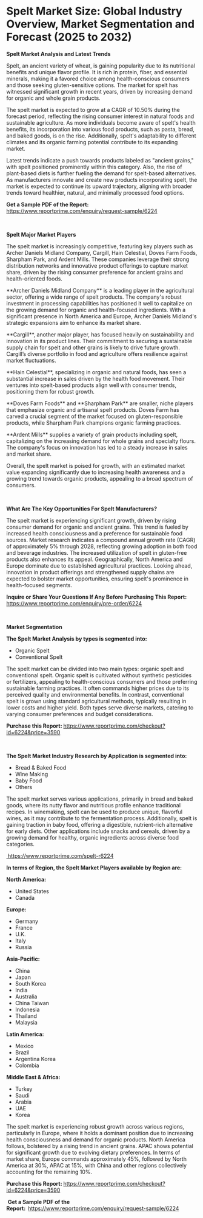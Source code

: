 <p><h1>Spelt Market Size: Global Industry Overview, Market Segmentation and Forecast (2025 to 2032)</h1></p><p><strong>Spelt Market Analysis and Latest Trends</strong></p>
<p><p>Spelt, an ancient variety of wheat, is gaining popularity due to its nutritional benefits and unique flavor profile. It is rich in protein, fiber, and essential minerals, making it a favored choice among health-conscious consumers and those seeking gluten-sensitive options. The market for spelt has witnessed significant growth in recent years, driven by increasing demand for organic and whole grain products.</p><p>The spelt market is expected to grow at a CAGR of 10.50% during the forecast period, reflecting the rising consumer interest in natural foods and sustainable agriculture. As more individuals become aware of spelt's health benefits, its incorporation into various food products, such as pasta, bread, and baked goods, is on the rise. Additionally, spelt's adaptability to different climates and its organic farming potential contribute to its expanding market.</p><p>Latest trends indicate a push towards products labeled as "ancient grains," with spelt positioned prominently within this category. Also, the rise of plant-based diets is further fueling the demand for spelt-based alternatives. As manufacturers innovate and create new products incorporating spelt, the market is expected to continue its upward trajectory, aligning with broader trends toward healthier, natural, and minimally processed food options.</p></p>
<p><strong>Get a Sample PDF of the Report:&nbsp;</strong> <a href="https://www.reportprime.com/enquiry/request-sample/6224?utm_campaign=4601&utm_medium=2&utm_source=Github&utm_content=ia&utm_term=15052025&utm_id=spelt">https://www.reportprime.com/enquiry/request-sample/6224</a></p>
<p>&nbsp;</p>
<p><strong>Spelt Major Market Players</strong></p>
<p><p>The spelt market is increasingly competitive, featuring key players such as Archer Daniels Midland Company, Cargill, Hain Celestial, Doves Farm Foods, Sharpham Park, and Ardent Mills. These companies leverage their strong distribution networks and innovative product offerings to capture market share, driven by the rising consumer preference for ancient grains and health-oriented foods.</p><p>**Archer Daniels Midland Company** is a leading player in the agricultural sector, offering a wide range of spelt products. The company's robust investment in processing capabilities has positioned it well to capitalize on the growing demand for organic and health-focused ingredients. With a significant presence in North America and Europe, Archer Daniels Midland's strategic expansions aim to enhance its market share.</p><p>**Cargill**, another major player, has focused heavily on sustainability and innovation in its product lines. Their commitment to securing a sustainable supply chain for spelt and other grains is likely to drive future growth. Cargill’s diverse portfolio in food and agriculture offers resilience against market fluctuations.</p><p>**Hain Celestial**, specializing in organic and natural foods, has seen a substantial increase in sales driven by the health food movement. Their ventures into spelt-based products align well with consumer trends, positioning them for robust growth.</p><p>**Doves Farm Foods** and **Sharpham Park** are smaller, niche players that emphasize organic and artisanal spelt products. Doves Farm has carved a crucial segment of the market focused on gluten-responsible products, while Sharpham Park champions organic farming practices.</p><p>**Ardent Mills** supplies a variety of grain products including spelt, capitalizing on the increasing demand for whole grains and specialty flours. The company's focus on innovation has led to a steady increase in sales and market share.</p><p>Overall, the spelt market is poised for growth, with an estimated market value expanding significantly due to increasing health awareness and a growing trend towards organic products, appealing to a broad spectrum of consumers.</p></p>
<p>&nbsp;</p>
<p><strong>What Are The Key Opportunities For Spelt Manufacturers?</strong></p>
<p><p>The spelt market is experiencing significant growth, driven by rising consumer demand for organic and ancient grains. This trend is fueled by increased health consciousness and a preference for sustainable food sources. Market research indicates a compound annual growth rate (CAGR) of approximately 5% through 2028, reflecting growing adoption in both food and beverage industries. The increased utilization of spelt in gluten-free products also enhances its appeal. Geographically, North America and Europe dominate due to established agricultural practices. Looking ahead, innovation in product offerings and strengthened supply chains are expected to bolster market opportunities, ensuring spelt's prominence in health-focused segments.</p></p>
<p><strong>Inquire or Share Your Questions If Any Before Purchasing This Report:</strong> <a href="https://www.reportprime.com/enquiry/pre-order/6224?utm_campaign=4601&utm_medium=2&utm_source=Github&utm_content=ia&utm_term=15052025&utm_id=spelt">https://www.reportprime.com/enquiry/pre-order/6224</a></p>
<p>&nbsp;</p>
<p><strong>Market Segmentation</strong></p>
<p><strong>The Spelt Market Analysis by types is segmented into:</strong></p>
<p><ul><li>Organic Spelt</li><li>Conventional Spelt</li></ul></p>
<p><p>The spelt market can be divided into two main types: organic spelt and conventional spelt. Organic spelt is cultivated without synthetic pesticides or fertilizers, appealing to health-conscious consumers and those preferring sustainable farming practices. It often commands higher prices due to its perceived quality and environmental benefits. In contrast, conventional spelt is grown using standard agricultural methods, typically resulting in lower costs and higher yield. Both types serve diverse markets, catering to varying consumer preferences and budget considerations.</p></p>
<p><strong>Purchase this Report:&nbsp;</strong><a href="https://www.reportprime.com/checkout?id=6224&price=3590&utm_campaign=4601&utm_medium=2&utm_source=Github&utm_content=ia&utm_term=15052025&utm_id=spelt">https://www.reportprime.com/checkout?id=6224&price=3590</a></p>
<p>&nbsp;</p>
<p><strong>The Spelt Market Industry Research by Application is segmented into:</strong></p>
<p><ul><li>Bread & Baked Food</li><li>Wine Making</li><li>Baby Food</li><li>Others</li></ul></p>
<p><p>The spelt market serves various applications, primarily in bread and baked goods, where its nutty flavor and nutritious profile enhance traditional recipes. In winemaking, spelt can be used to produce unique, flavorful wines, as it may contribute to the fermentation process. Additionally, spelt is gaining traction in baby food, offering a digestible, nutrient-rich alternative for early diets. Other applications include snacks and cereals, driven by a growing demand for healthy, organic ingredients across diverse food categories.</p></p>
<p><a href="https://www.reportprime.com/spelt-r6224?utm_campaign=4601&utm_medium=2&utm_source=Github&utm_content=ia&utm_term=15052025&utm_id=spelt">&nbsp;https://www.reportprime.com/spelt-r6224</a></p>
<p><strong>In terms of Region, the Spelt Market Players available by Region are:</strong></p>
<p>
    <p> <strong> North America: </strong>
        <ul>
            <li>United States</li>
            <li>Canada</li>
        </ul>
        </p> 
    <p> <strong> Europe: </strong>
        <ul>
            <li>Germany</li>
            <li>France</li>
            <li>U.K.</li>
            <li>Italy</li>
            <li>Russia</li>
        </ul>
        </p> 
    <p> <strong> Asia-Pacific: </strong>
        <ul>
            <li>China</li>
            <li>Japan</li>
            <li>South Korea</li>
            <li>India</li>
            <li>Australia</li>
            <li>China Taiwan</li>
            <li>Indonesia</li>
            <li>Thailand</li>
            <li>Malaysia</li>
        </ul>
        </p> 
    <p> <strong> Latin America: </strong>
        <ul>
            <li>Mexico</li>
            <li>Brazil</li>
            <li>Argentina Korea</li>
            <li>Colombia</li>
        </ul>
        </p> 
    <p> <strong> Middle East & Africa: </strong>
        <ul>
            <li>Turkey</li>
            <li>Saudi</li>
            <li>Arabia</li>
            <li>UAE</li>
            <li>Korea</li>
        </ul>
    </p>
    </p>
<p><p>The spelt market is experiencing robust growth across various regions, particularly in Europe, where it holds a dominant position due to increasing health consciousness and demand for organic products. North America follows, bolstered by a rising trend in ancient grains. APAC shows potential for significant growth due to evolving dietary preferences. In terms of market share, Europe commands approximately 45%, followed by North America at 30%, APAC at 15%, with China and other regions collectively accounting for the remaining 10%.</p></p>
<p><strong>Purchase this Report: </strong><a href="https://www.reportprime.com/checkout?id=6224&price=3590&utm_campaign=4601&utm_medium=2&utm_source=Github&utm_content=ia&utm_term=15052025&utm_id=spelt">https://www.reportprime.com/checkout?id=6224&price=3590</a></p>
<p>&nbsp;<strong>Get a Sample PDF of the Report:&nbsp;&nbsp;</strong><a href="https://www.reportprime.com/enquiry/request-sample/6224?utm_campaign=4601&utm_medium=2&utm_source=Github&utm_content=ia&utm_term=15052025&utm_id=spelt">https://www.reportprime.com/enquiry/request-sample/6224</a></p>
<p><strong></strong></p>
<p><p></p><p></p><p></p></p>